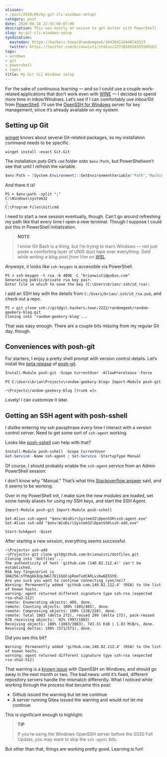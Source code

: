 ```yaml
---
aliases:
- /post/2020/06/my-git-cli-windows-setup/
category: post
date: 2020-06-18 22:55:00-07:00
description: This was mostly an excuse to get better with PowerShell
slug: my-git-cli-windows-setup
syndication:
  mastodon: https://hackers.town/@randomgeek/104369116448743323
  twitter: https://twitter.com/brianwisti/status/1273858010335580162
tags:
- windows
- git
- powershell
- tools
title: My Git CLI Windows setup
---
```


For the sake of continuous learning — and so I could use a couple work-related applications that don’t work even with [WINE](https://winehq.org) — I decided to spend more time in *inbox/Windows*.  Let’s see if I can comfortably use *inbox/Git* from [PowerShell](https://docs.microsoft.com/en-us/powershell/).  I’ll use the [OpenSSH for Windows](https://docs.microsoft.com/en-us/windows-server/administration/openssh/openssh_install_firstuse) server for key management, since it’s already available on my system.

## Setting up Git

[winget](https://docs.microsoft.com/en-us/windows/package-manager/winget/) knows about several Git-related packages, so my installation command needs to be specific.

````text
winget install –exact Git.Git
````

The installation puts Git’s `cmd` folder onto `$env:Path`, but PowerShellwon’t see that until I refresh the variable.

````powershell
$env:Path = [System.Environment]::GetEnvironmentVariable("Path","Machine") + ";" + [System.Environment]::GetEnvironmentVariable("Path","User")
````

And there it is!

````text
PS > $env:path -split ";"
C:\Windows\system32
⋮
C:\Program Files\Git\cmd
````

I need to start a new session eventually, though.  Can’t go around refreshing my path like that every time I open a new terminal.  Though I suppose I could put this in PowerShell initialization.

 > 
 > **NOTE**
>
 > I know Git Bash is a thing, but I’m trying to learn Windows — not just paste a comforting layer of UNIX duct tape over everything.  *Said while writing a blog post from Vim on [WSL](../../../card/WSL.md).*

*Anyways*, it looks like `ssh-keygen` is accessible via PowerShell.

````text
PS > ssh-keygen -t rsa -b 4096 -C "brianwisti@pobox.com"
Generating public/private rsa key pair.
Enter file in which to save the key (C:\Users\brian/.ssh/id_rsa):
````

I add an SSH key with the details from `C:/Users/brian/.ssh/id_rsa.pub`, and check out a repo.

````text
PS > git clone ssh://git@git.hackers.town:2222/randomgeek/random-geekery-blog.git
Cloning into 'random-geekery-blog'...
````

That was easy enough.  There are a couple bits missing from my regular Git day, though.

## Conveniences with posh-git

For starters, I enjoy a pretty shell prompt with version control details.
Let’s install the [beta release](https://github.com/dahlbyk/posh-git) of [posh-git](https://www.powershellgallery.com/packages/posh-git/).

````powershell
Install-Module posh-git -Scope CurrentUser -AllowPrerelease -Force
````

````text
PS C:\Users\brian\Projects\random-geekery-blog> Import-Module posh-git

~\Projects\random-geekery-blog [trunk ≡]>
````

Lovely! I can customize it later.

## Getting an SSH agent with posh-sshell

I dislike entering my ssh passphrase every time I interact with a version control server.  Need to get some sort of `ssh-agent` working.

Looks like [posh-sshell](https://www.powershellgallery.com/packages/posh-sshell/0.3.1) can help with that?

````powershell
Install-Module posh-sshell -Scope CurrentUser
Get-Service -Name ssh-agent | Set-Service -StartupType Manual
````

Of course, I should probably enable the `ssh-agent` service from an Admin PowerShell session:

I don’t know why "Manual." That’s what this [Stackoverflow answer](https://stackoverflow.com/a/53606760) said, and it seems to be working.

Over in my PowerShell init, I make sure the new modules are loaded, set some
handy aliases for using my SSH keys, and start the SSH Agent.

````powershell{title="Documents\PowerShell\profile.ps1"}
Import-Module posh-git Import-Module posh-sshell

Set-Alias ssh-agent "$env:WinDir\System32\OpenSSH\ssh-agent.exe"
Set-Alias ssh-add "$env:WinDir\System32\OpenSSH\ssh-add.exe"

Start-SshAgent -Quiet
````

After starting a new session, everything seems successful.

````text
~\Projects> ssh-add
~\Projects> git clone git@github.com:brianwisti/dotfiles.git
Cloning into 'dotfiles'...
The authenticity of host 'github.com (140.82.112.4)' can't be established.
RSA key fingerprint is SHA256:nThbg6kXUpJWGl7E1IGOCspRomTxdCARLviKw6E5SY8.
Are you sure you want to continue connecting (yes/no)?
Warning: Permanently added 'github.com,140.82.112.4' (RSA) to the list of known hosts.
warning: agent returned different signature type ssh-rsa (expected rsa-sha2-512)
remote: Enumerating objects: 405, done.
remote: Counting objects: 100% (405/405), done.
remote: Compressing objects: 100% (228/228), done.
remote: Total 1083 (delta 272), reused 299 (delta 172), pack-reused 678 receiving objects:  92% (997/1083)
Receiving objects: 100% (1083/1083), 743.31 KiB | 1.83 MiB/s, done.
Resolving deltas: 100% (571/571), done.
````

Did you see this bit?

````text
Warning: Permanently added 'github.com,140.82.112.4' (RSA) to the list of known hosts.
warning: agent returned different signature type ssh-rsa (expected rsa-sha2-512)
````

That warning is a [known issue](https://github.com/PowerShell/Win32-OpenSSH/issues/1551) with OpenSSH on Windows, and
should go away in the next month or two. The bad news: until it’s fixed,
different repository servers handle the mismatch differently. What I noticed
while working through the process that became this post:

* Github issued the warning but let me continue
* A server running Gitea issued the warning and would *not* let me continue

This is significant enough to highlight:

 > 
 > **TIP**
>
 > If you’re using the Windows OpenSSH server before the 2020 Fall Update, you
 > may want to skip the `ssh-agent` bits.

But other than that, things are working pretty good. Learning is fun!